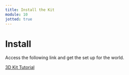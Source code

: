 ```yaml
---
title: Install the Kit
module: 10
jotted: true
---
```


# Install

Access the following link and get the set up for the world.

<a href="https://learn.unity.com/tutorial/3d-game-kit-reference-guide?uv=2018.1&projectId=5c514897edbc2a001fd5bdd0#" target="_new">3D Kit Tutorial</a>